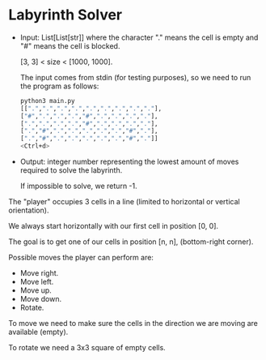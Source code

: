 # Labyrinth Solver

* Input: List[List[str]] where the character "." means the cell is empty and "#" means the cell is blocked.
  
  [3, 3] < size < [1000, 1000].

  The input comes from stdin (for testing purposes), so we need to run the program as follows:
  
  ```bash
  python3 main.py
  [[".",".",".",".",".",".",".",".","."],
  ["#",".",".",".","#",".",".",".","."],
  [".",".",".",".","#",".",".",".","."],
  [".","#",".",".",".",".",".","#","."],
  [".","#",".",".",".",".",".","#","."]]
  <Ctrl+d>
  ```

* Output: integer number representing the lowest amount of moves required to solve the labyrinth.
  
  If impossible to solve, we return -1.

The "player" occupies 3 cells in a line (limited to horizontal or vertical orientation).

We always start horizontally with our first cell in position [0, 0].

The goal is to get one of our cells in position [n, n], (bottom-right corner).

Possible moves the player can perform are:

* Move right.
* Move left.
* Move up.
* Move down.
* Rotate.

To move we need to make sure the cells in the direction we are moving are available (empty).

To rotate we need a 3x3 square of empty cells.
